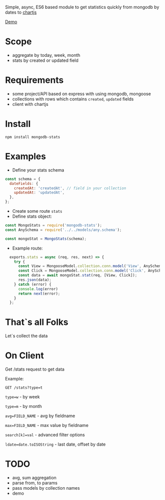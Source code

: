 Simple, async, ES6 based module to get statistics quickly from mongodb by dates to [chartjs](https://chartjs.org/)

[Demo](https://safiullin.io/mongodb-stats2/)

Scope
============
* aggregate by today, week, month
* stats by created or updated field

Requirements
============

* some project/API based on express with using mongodb, mongoose
* collections with rows which contains `created`, `updated` fields
* client with chartjs

Install
=======

    npm install mongodb-stats

Examples
========

* Define your stats schema
```javascript
const schema = {
  dateFields: {
    createdAt: 'createdAt', // field in your collection
    updatedAt: 'updatedAt',
  },
};
```
* Create some route `stats`
* Define stats object:

```javascript
const MongoStats = require('mongodb-stats');
const AnySchema = require('../../models/any.schema');

const mongoStat = MongoStats(schema);

```
* Example route:
```javascript
  exports.stats = async (req, res, next) => {
    try {
      const View = MongooseModel.collection.conn.model('View', AnySchema);
      const Click = MongooseModel.collection.conn.model('Click', AnySchema);
      const data = await mongoStat.stat(req, [View, Click]);
      res.json(data);
    } catch (error) {
      console.log(error)
      return next(error);
    }
  };
```
That`s all Folks
========
Let`s collect the data

On Client
========
Get /stats request to get data

Example:

`GET /stats?type=t`

`type=w` - by week

`type=m` - by month

`avg=FIELD_NAME` - avg by fieldname

`max=FIELD_NAME` - max value by fieldname

`search[k]=val` - advanced filter options

`ldate=date.toISOString` - last date, offset by date

TODO
========
* avg, sum aggregation
* parse from, to params
* pass models by collection names
* demo
